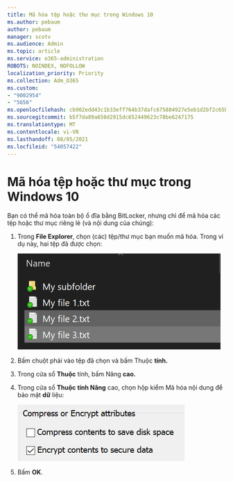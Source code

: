 ```yaml
---
title: Mã hóa tệp hoặc thư mục trong Windows 10
ms.author: pebaum
author: pebaum
manager: scotv
ms.audience: Admin
ms.topic: article
ms.service: o365-administration
ROBOTS: NOINDEX, NOFOLLOW
localization_priority: Priority
ms.collection: Adm_O365
ms.custom:
- "9002954"
- "5656"
ms.openlocfilehash: cb902edd43c1b33eff764b37dafc675884927e5eb1d2bf2c65bb2e826a822583
ms.sourcegitcommit: b5f7da89a650d2915dc652449623c78be6247175
ms.translationtype: MT
ms.contentlocale: vi-VN
ms.lasthandoff: 08/05/2021
ms.locfileid: "54057422"
---
```

# <a name="encrypt-files-or-folder-in-windows-10"></a>Mã hóa tệp hoặc thư mục trong Windows 10

Bạn có thể mã hóa toàn bộ ổ đĩa bằng BitLocker, nhưng chỉ để mã hóa các tệp hoặc thư mục riêng lẻ (và nội dung của chúng):

1. Trong **File Explorer**, chọn (các) tệp/thư mục bạn muốn mã hóa. Trong ví dụ này, hai tệp đã được chọn:

    ![Chọn tệp hoặc thư mục để mã hóa](media/select-for-encrypting.png)

2. Bấm chuột phải vào tệp đã chọn và bấm Thuộc **tính.**

3. Trong cửa sổ **Thuộc** tính, bấm Nâng **cao.**

4. Trong cửa sổ **Thuộc tính Nâng** cao, chọn hộp kiểm Mã hóa nội dung để bảo mật **dữ** liệu:

    ![Mã hóa nội dung](media/encrypt-contents.png)

5. Bấm **OK**.
